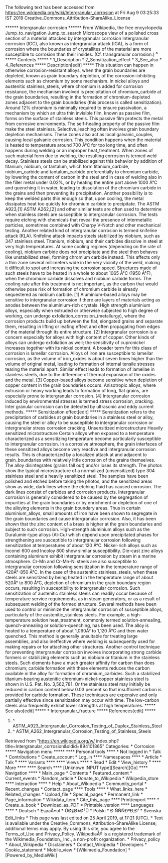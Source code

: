 The following text has been accessed from https://en.wikipedia.org/wiki/Intergranular_corrosion at Fri Aug 9 03:25:33 IST 2019
Creative_Commons_Attribution-ShareAlike_License





















****** Intergranular corrosion ******
From Wikipedia, the free encyclopedia
Jump_to_navigation Jump_to_search
Microscope view of a polished cross section of a material attacked by
intergranular corrosion
Intergranular corrosion (IGC), also known as intergranular attack (IGA), is a
form of corrosion where the boundaries of crystallites of the material are more
susceptible to corrosion than their insides. (Cf. transgranular corrosion.)
⁰
***** Contents *****
    * 1_Description
    * 2_Sensitization_effect
    * 3_See_also
    * 4_References
***** Description[edit] *****
This situation can happen in otherwise corrosion-resistant alloys, when the
grain boundaries are depleted, known as grain boundary depletion, of the
corrosion-inhibiting elements such as chromium by some mechanism. In nickel
alloys and austenitic stainless_steels, where chromium is added for corrosion
resistance, the mechanism involved is precipitation of chromium_carbide at the
grain boundaries, resulting in the formation of chromium-depleted zones
adjacent to the grain boundaries (this process is called sensitization). Around
12% chromium is minimally required to ensure passivation, a mechanism by which
an ultra thin invisible film, known as passive film, forms on the surface of
stainless steels. This passive film protects the metal from corrosive
environments. The self-healing property of the passive film make the steel
stainless. Selective_leaching often involves grain boundary depletion
mechanisms.
These zones also act as local galvanic_couples, causing local galvanic
corrosion. This condition happens when the material is heated to temperature
around 700 Â°C for too long time, and often happens during welding or an
improper heat_treatment. When zones of such material form due to welding, the
resulting corrosion is termed weld decay. Stainless steels can be stabilized
against this behavior by addition of titanium, niobium, or tantalum, which form
titanium_carbide, niobium_carbide and tantalum_carbide preferentially to
chromium carbide, by lowering the content of carbon in the steel and in case of
welding also in the filler metal under 0.02%, or by heating the entire part
above 1000 Â°C and quenching it in water, leading to dissolution of the
chromium carbide in the grains and then preventing its precipitation. Another
possibility is to keep the welded parts thin enough so that, upon cooling, the
metal dissipates heat too quickly for chromium carbide to precipitate. The ASTM
A923,[1] ASTM A262,[2] and other similar tests are often used to determine when
stainless steels are susceptible to intergranular corrosion. The tests require
etching with chemicals that reveal the presence of intermetallic particles,
sometimes combined with Charpy V-Notch and other mechanical testing.
Another related kind of intergranular corrosion is termed knifeline attack
(KLA). Knifeline attack impacts steels stabilized by niobium, such as 347
stainless steel. Titanium, niobium, and their carbides dissolve in steel at
very high temperatures. At some cooling regimes (depending on the rate of
cooling), niobium carbide does not precipitate and the steel then behaves like
unstabilized steel, forming chromium carbide instead. This affects only a thin
zone several millimeters wide in the very vicinity of the weld, making it
difficult to spot and increasing the corrosion speed. Structures made of such
steels have to be heated in a whole to about 1065 Â°C (1950 Â°F), when the
chromium carbide dissolves and niobium carbide forms. The cooling rate after
this treatment is not important, as the carbon that would otherwise pose risk
of formation of chromium carbide is already sequestered as niobium carbide. [1]
Aluminium-based alloys may be sensitive to intergranular corrosion if there are
layers of materials acting as anodes between the aluminium-rich crystals. High
strength aluminium alloys, especially when extruded or otherwise subjected to
high degree of working, can undergo exfoliation_corrosion_(metallurgy), where
the corrosion products build up between the flat, elongated grains and separate
them, resulting in lifting or leafing effect and often propagating from edges
of the material through its entire structure. [2] Intergranular corrosion is a
concern especially for alloys with high content of copper.
Other kinds of alloys can undergo exfoliation as well; the sensitivity of
cupronickel increases together with its nickel content. A broader term for this
class of corrosion is lamellar corrosion. Alloys of iron are susceptible to
lamellar corrosion, as the volume of iron_oxides is about seven times higher
than the volume of original metal, leading to formation of internal tensile
stresses tearing the material apart. Similar effect leads to formation of
lamellae in stainless steels, due to the difference of thermal expansion of the
oxides and the metal. [3]
Copper-based alloys become sensitive when depletion of copper content in the
grain boundaries occurs.
Anisotropic alloys, where extrusion or heavy working leads to formation of
long, flat grains, are especially prone to intergranular corrosion. [4]
Intergranular corrosion induced by environmental stresses is termed stress
corrosion_cracking. Inter granular corrosion can be detected by ultrasonic and
eddy current methods.
***** Sensitization effect[edit] *****
Sensitization refers to the precipitation of carbides at grain boundaries in a
stainless steel or alloy, causing the steel or alloy to be susceptible to
intergranular corrosion or intergranular stress corrosion cracking.
Unsensitized microstructure
Heavily sensitized microstructure
Certain alloys when exposed to a temperature characterized as a sensitizing
temperature become particularly susceptible to intergranular corrosion. In a
corrosive atmosphere, the grain interfaces of these sensitized alloys become
very reactive and intergranular corrosion results. This is characterized by a
localized attack at and adjacent to grain_boundaries with relatively little
corrosion of the grains themselves. The alloy disintegrates (grains fall out)
and/or loses its strength.
The photos show the typical microstructure of a normalized (unsensitized) type
304 stainless steel and a heavily sensitized steel. The samples have been
polished and etched before taking the photos, and the sensitized areas show as
wide, dark lines where the etching fluid has caused corrosion. The dark lines
consist of carbides and corrosion products. Intergranular corrosion is
generally considered to be caused by the segregation of impurities at the grain
boundaries or by enrichment or depletion of one of the alloying elements in the
grain boundary areas. Thus in certain aluminium_alloys, small amounts of iron
have been shown to segregate in the grain boundaries and cause intergranular
corrosion. Also, it has been shown that the zinc content of a brass is higher
at the grain boundaries and subject to such corrosion. High-strength aluminium
alloys such as the Duralumin-type alloys (Al-Cu) which depend upon precipitated
phases for strengthening are susceptible to intergranular corrosion following
sensitization at temperatures of about 120 Â°C. Nickel-rich alloys such as
Inconel 600 and Incoloy 800 show similar susceptibility. Die-cast zinc alloys
containing aluminum exhibit intergranular corrosion by steam in a marine
atmosphere. Cr-Mn and Cr-Mn-Ni steels are also susceptible to intergranular
corrosion following sensitization in the temperature range of 420Â°-850 Â°C. In
the case of the austenitic stainless_steels, when these steels are sensitized
by being heated in the temperature range of about 520Â° to 800 Â°C, depletion
of chromium in the grain boundary region occurs, resulting in susceptibility to
intergranular corrosion. Such sensitization of austenitic stainless steels can
readily occur because of temperature service requirements, as in steam
generators, or as a result of subsequent welding of the formed structure.
Several methods have been used to control or minimize the intergranular
corrosion of susceptible alloys, particularly of the austenitic_stainless
steels. For example, a high-temperature solution heat_treatment, commonly
termed solution-annealing, quench-annealing or solution-quenching, has been
used. The alloy is heated to a temperature of about 1,060Â° to 1,120 Â°C and
then water quenched. This method is generally unsuitable for treating large
assemblies, and also ineffective where welding is subsequently used for making
repairs or for attaching other structures.
Another control technique for preventing intergranular corrosion involves
incorporating strong carbide formers or stabilizing elements such as niobium or
titanium in the stainless steels. Such elements have a much greater affinity
for carbon than does chromium; carbide formation with these elements reduces
the carbon available in the alloy for formation of chromium_carbides. Such a
stabilized titanium-bearing austenitic chromium-nickel-copper stainless steel
is shown in U.S. Pat. No. 3,562,781. Or the stainless steel may initially be
reduced in carbon content below 0.03 percent so that insufficient carbon is
provided for carbide formation. These techniques are expensive and only
partially effective since sensitization may occur with time. The low-carbon
steels also frequently exhibit lower strengths at high temperatures.
***** See also[edit] *****
    * Intergranular_fracture
***** References[edit] *****
   1. ^ ASTM_A923_Intergranular_Corrosion_Testing_of_Duplex_Stainless_Steel
   2. ^ ASTM_A262_Intergranular_Corrosion_Testing_of_Stainless_Steels

Retrieved from "https://en.wikipedia.org/w/
index.php?title=Intergranular_corrosion&oldid=894101865"
Categories:
    * Corrosion
***** Navigation menu *****
**** Personal tools ****
    * Not logged in
    * Talk
    * Contributions
    * Create_account
    * Log_in
**** Namespaces ****
    * Article
    * Talk
⁰
**** Variants ****
**** Views ****
    * Read
    * Edit
    * View_history
⁰
**** More ****
**** Search ****
[Unknown INPUT type][Search][Go]
**** Navigation ****
    * Main_page
    * Contents
    * Featured_content
    * Current_events
    * Random_article
    * Donate_to_Wikipedia
    * Wikipedia_store
**** Interaction ****
    * Help
    * About_Wikipedia
    * Community_portal
    * Recent_changes
    * Contact_page
**** Tools ****
    * What_links_here
    * Related_changes
    * Upload_file
    * Special_pages
    * Permanent_link
    * Page_information
    * Wikidata_item
    * Cite_this_page
**** Print/export ****
    * Create_a_book
    * Download_as_PDF
    * Printable_version
**** Languages ****
    * Deutsch
    * EspaÃ±ol
    * ÙØ§Ø±Ø³Û
    * Polski
    * Ð ÑÑÑÐºÐ¸Ð¹
    * Svenska
Edit_links
    * This page was last edited on 25 April 2019, at 17:21 (UTC).
    * Text is available under the Creative_Commons_Attribution-ShareAlike
      License; additional terms may apply. By using this site, you agree to the
      Terms_of_Use and Privacy_Policy. WikipediaÂ® is a registered trademark of
      the Wikimedia_Foundation,_Inc., a non-profit organization.
    * Privacy_policy
    * About_Wikipedia
    * Disclaimers
    * Contact_Wikipedia
    * Developers
    * Cookie_statement
    * Mobile_view
    * [Wikimedia_Foundation]
    * [Powered_by_MediaWiki]
